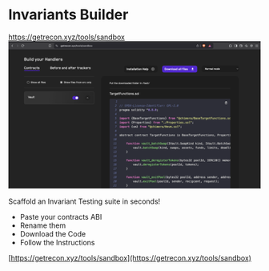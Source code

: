 # Invariants Builder

[https://getrecon.xyz/tools/sandbox
![Builder](../images/tools/builder.png)](https://getrecon.xyz/tools/sandbox)

Scaffold an Invariant Testing suite in seconds!

- Paste your contracts ABI
- Rename them
- Download the Code
- Follow the Instructions

[https://getrecon.xyz/tools/sandbox](https://getrecon.xyz/tools/sandbox)
